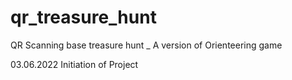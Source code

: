 # qr_treasure_hunt
QR Scanning base treasure hunt _ A version of Orienteering game

03.06.2022 Initiation of Project

